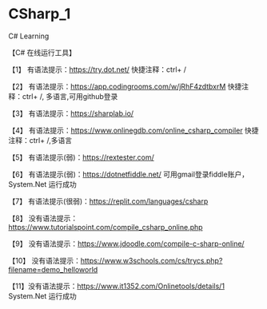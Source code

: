 # CSharp_1
C# Learning


【C# 在线运行工具】

【1】 有语法提示：https://try.dot.net/   快捷注释：ctrl+ /

【2】 有语法提示：https://app.codingrooms.com/w/jRhF4zdtbxrM 快捷注释：ctrl+ /, 多语言,可用github登录

【3】 有语法提示：https://sharplab.io/

【4】 有语法提示：https://www.onlinegdb.com/online_csharp_compiler  快捷注释：ctrl+ /,多语言

【5】 有语法提示(弱)：https://rextester.com/

【6】 有语法提示(弱)：https://dotnetfiddle.net/     可用gmail登录fiddle账户，System.Net 运行成功

【7】 有语法提示(很弱)：https://replit.com/languages/csharp

【8】 没有语法提示：https://www.tutorialspoint.com/compile_csharp_online.php

【9】 没有语法提示：https://www.jdoodle.com/compile-c-sharp-online/

【10】 没有语法提示：https://www.w3schools.com/cs/trycs.php?filename=demo_helloworld

【11】没有语法提示：https://www.it1352.com/Onlinetools/details/1     System.Net 运行成功
